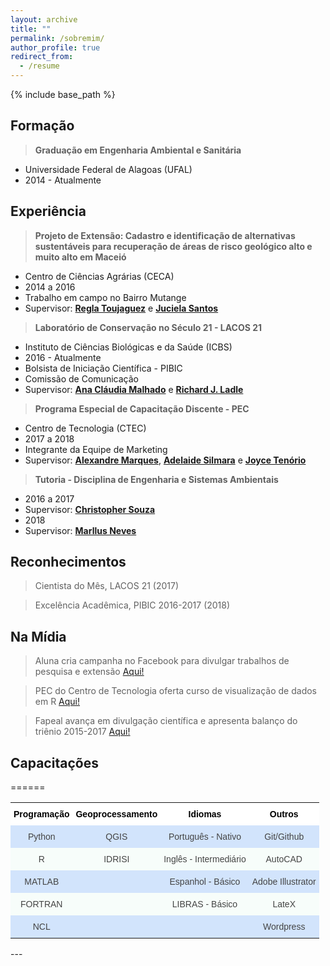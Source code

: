 ```yaml
---
layout: archive
title: ""
permalink: /sobremim/
author_profile: true
redirect_from:
  - /resume
---
```


{% include base_path %}


## Formação

> **Graduação em Engenharia Ambiental e Sanitária**
   * Universidade Federal de Alagoas (UFAL)
   * 2014 - Atualmente

## Experiência

> **Projeto de Extensão: Cadastro e identificação de alternativas sustentáveis para recuperação de áreas de risco geológico alto e muito alto em Maceió**
   * Centro de Ciências Agrárias (CECA)
   * 2014 a 2016
   * Trabalho em campo no Bairro Mutange
   * Supervisor: **<span style="color:blue"><a href="http://lattes.cnpq.br/6318193945215115">Regla Toujaguez</a></span>** e **<span style="color:blue"><a href="http://lattes.cnpq.br/8828140324836603">Juciela Santos</a></span>**

> **Laboratório de Conservação no Século 21 - LACOS 21**
   * Instituto de Ciências Biológicas e da Saúde (ICBS)
   * 2016 - Atualmente
   * Bolsista de Iniciação Científica - PIBIC
   * Comissão de Comunicação
   * Supervisor: **<span style="color:blue"><a href="http://lattes.cnpq.br/6689567685438939">Ana Cláudia Malhado</a></span>** e **<span style="color:blue"><a href="http://lattes.cnpq.br/9442171708024416">Richard J. Ladle</a></span>**

> **Programa Especial de Capacitação Discente - PEC**
   * Centro de Tecnologia (CTEC)
   * 2017 a 2018
   * Integrante da Equipe de Marketing
   * Supervisor: **<span style="color:blue"><a href="http://lattes.cnpq.br/1664387016139320">Alexandre Marques</a></span>**, **<span style="color:blue"><a href="http://lattes.cnpq.br/8244628866352750">Adelaide Silmara</a></span>** e **<span style="color:blue"><a href="http://lattes.cnpq.br/6015947101555081">Joyce Tenório</a></span>**

> **Tutoria - Disciplina de Engenharia e Sistemas Ambientais**
   * 2016 a 2017
   * Supervisor: **<span style="color:blue"><a href="http://lattes.cnpq.br/2437633532556581">Christopher Souza</a></span>**
   * 2018
   * Supervisor: **<span style="color:blue"><a href="http://lattes.cnpq.br/4843589642146932">Marllus Neves</a></span>**

## Reconhecimentos

> Cientista do Mês, LACOS 21 (2017)

> Excelência Acadêmica, PIBIC 2016-2017 (2018)

## Na Mídia

> Aluna cria campanha no Facebook para divulgar trabalhos de pesquisa e extensão <span style="color:blue"><a href="http://www.ufal.edu.br/noticias/2017/2/aluna-cria-campanha-no-facebook-para-divulgar-e-promover-trabalhos-de-pesquisa-e-extensao">Aqui!</a></span>

> PEC do Centro de Tecnologia oferta curso de visualização de dados em R <span style="color:blue"><a href="http://www.ufal.edu.br/estudante/noticias/2017/8/estudantes-do-pec-de-tecnologia-ofertam-curso-de-visualizacao-de-dados-em-r">Aqui!</a></span>

> Fapeal avança em divulgação científica e apresenta balanço do triênio 2015-2017 <span style="color:blue"><a href="http://www.agenciaalagoas.al.gov.br/noticia/item/23903-fapeal-avanca-em-divulgacao-cientifica-e-apresenta-balanco-do-trienio-2015-2017">Aqui!</a></span>    

## Capacitações
======

<style type="text/css">
.tg  {border-collapse:collapse;border-spacing:0;border-color:#999;border:none;}
.tg td{font-family:Arial, sans-serif;font-size:14px;padding:10px 5px;border-style:solid;border-width:0px;overflow:hidden;word-break:normal;border-color:#999;color:#444;background-color:#F7FDFA;}
.tg th{font-family:Arial, sans-serif;font-size:14px;font-weight:normal;padding:10px 5px;border-style:solid;border-width:0px;overflow:hidden;word-break:normal;border-color:#999;color:#fff;background-color:#26ADE4;}
.tg .tg-6f66{background-color:#D2E4FC;font-size:13px;text-align:center;vertical-align:top}
.tg .tg-avcv{font-weight:bold;font-size:14px;background-color:#ffffff;color:#000000;text-align:center;vertical-align:top}
.tg .tg-baqh{text-align:center;vertical-align:top}
.tg .tg-scrz{font-weight:bold;background-color:#ffffff;color:#000000;text-align:center;vertical-align:top}
.tg .tg-z1yq{font-size:13px;text-align:center;vertical-align:top}
.tg .tg-j0tj{background-color:#D2E4FC;text-align:center;vertical-align:top}
</style>
<table class="tg">
  <tr>
    <th class="tg-scrz">Programação <br></th>
    <th class="tg-scrz">Geoprocessamento</th>
    <th class="tg-scrz">Idiomas</th>
    <th class="tg-avcv">Outros<br></th>
  </tr>
  <tr>
    <td class="tg-j0tj">Python</td>
    <td class="tg-j0tj">QGIS<br></td>
    <td class="tg-j0tj">Português - Nativo<br></td>
    <td class="tg-j0tj">Git/Github</td>
  </tr>
  <tr>
    <td class="tg-baqh">R</td>
    <td class="tg-baqh">IDRISI<br></td>
    <td class="tg-baqh">Inglês - Intermediário<br></td>
    <td class="tg-baqh">AutoCAD</td>
  </tr>
  <tr>
    <td class="tg-j0tj">MATLAB<br></td>
    <td class="tg-j0tj"></td>
    <td class="tg-j0tj">Espanhol - Básico<br></td>
    <td class="tg-j0tj">Adobe Illustrator</td>
  </tr>
  <tr>
    <td class="tg-baqh">FORTRAN</td>
    <td class="tg-baqh"></td>
    <td class="tg-baqh">LIBRAS - Básico</td>
    <td class="tg-baqh">LateX</td>
  </tr>
  <tr>
    <td class="tg-j0tj">NCL</td>
    <td class="tg-j0tj"></td>
    <td class="tg-j0tj"></td>
    <td class="tg-j0tj">Wordpress</td>
  </tr>
  
</table>
---
